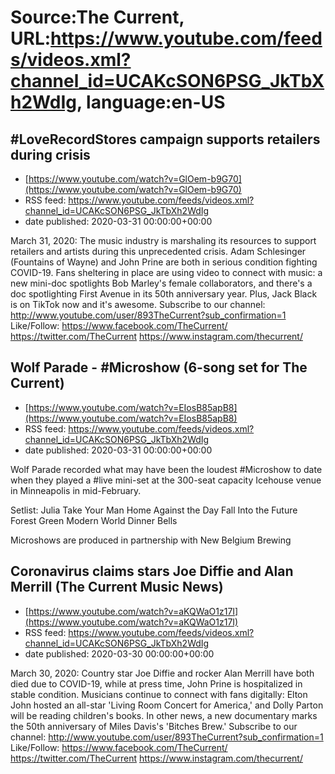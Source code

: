 # Source:The Current, URL:https://www.youtube.com/feeds/videos.xml?channel_id=UCAKcSON6PSG_JkTbXh2WdIg, language:en-US

## #LoveRecordStores campaign supports retailers during crisis
 - [https://www.youtube.com/watch?v=GlOem-b9G70](https://www.youtube.com/watch?v=GlOem-b9G70)
 - RSS feed: https://www.youtube.com/feeds/videos.xml?channel_id=UCAKcSON6PSG_JkTbXh2WdIg
 - date published: 2020-03-31 00:00:00+00:00

March 31, 2020: The music industry is marshaling its resources to support retailers and artists during this unprecedented crisis. Adam Schlesinger (Fountains of Wayne) and John Prine are both in serious condition fighting COVID-19. Fans sheltering in place are using video to connect with music: a new mini-doc spotlights Bob Marley's female collaborators, and there's a doc spotlighting First Avenue in its 50th anniversary year. Plus, Jack Black is on TikTok now and it's awesome.
Subscribe to our channel:
http://www.youtube.com/user/893TheCurrent?sub_confirmation=1
Like/Follow:
https://www.facebook.com/TheCurrent/
https://twitter.com/TheCurrent
https://www.instagram.com/thecurrent/

## Wolf Parade - #Microshow (6-song set for The Current)
 - [https://www.youtube.com/watch?v=EIosB85apB8](https://www.youtube.com/watch?v=EIosB85apB8)
 - RSS feed: https://www.youtube.com/feeds/videos.xml?channel_id=UCAKcSON6PSG_JkTbXh2WdIg
 - date published: 2020-03-31 00:00:00+00:00

Wolf Parade recorded what may have been the loudest #Microshow to date when they played a #live mini-set at the 300-seat capacity Icehouse venue in Minneapolis in mid-February.  

Setlist:
Julia Take Your Man Home
Against the Day
Fall Into the Future
Forest Green
Modern World
Dinner Bells

Microshows are produced in partnership with New Belgium Brewing

## Coronavirus claims stars Joe Diffie and Alan Merrill (The Current Music News)
 - [https://www.youtube.com/watch?v=aKQWaO1z17I](https://www.youtube.com/watch?v=aKQWaO1z17I)
 - RSS feed: https://www.youtube.com/feeds/videos.xml?channel_id=UCAKcSON6PSG_JkTbXh2WdIg
 - date published: 2020-03-30 00:00:00+00:00

March 30, 2020: Country star Joe Diffie and rocker Alan Merrill have both died due to COVID-19, while at press time, John Prine is hospitalized in stable condition. Musicians continue to connect with fans digitally: Elton John hosted an all-star 'Living Room Concert for America,' and Dolly Parton will be reading children's books. In other news, a new documentary marks the 50th anniversary of Miles Davis's 'Bitches Brew.'
Subscribe to our channel:
http://www.youtube.com/user/893TheCurrent?sub_confirmation=1
Like/Follow:
https://www.facebook.com/TheCurrent/
https://twitter.com/TheCurrent
https://www.instagram.com/thecurrent/

